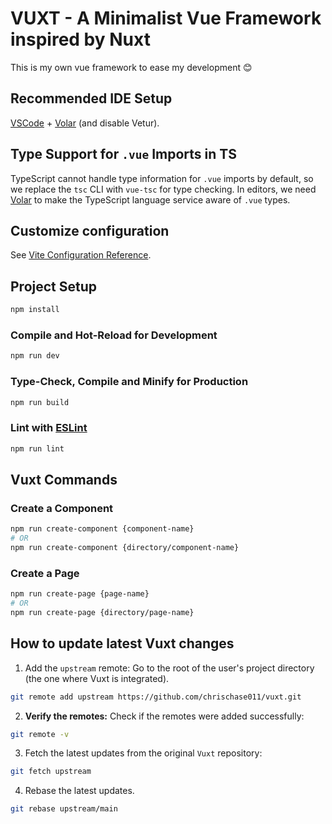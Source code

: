 # VUXT - A Minimalist Vue Framework inspired by Nuxt
This is my own vue framework to ease my development 😊

## Recommended IDE Setup

[VSCode](https://code.visualstudio.com/) + [Volar](https://marketplace.visualstudio.com/items?itemName=Vue.volar) (and disable Vetur).

## Type Support for `.vue` Imports in TS

TypeScript cannot handle type information for `.vue` imports by default, so we replace the `tsc` CLI with `vue-tsc` for type checking. In editors, we need [Volar](https://marketplace.visualstudio.com/items?itemName=Vue.volar) to make the TypeScript language service aware of `.vue` types.

## Customize configuration

See [Vite Configuration Reference](https://vite.dev/config/).

## Project Setup

```sh
npm install
```

### Compile and Hot-Reload for Development

```sh
npm run dev
```

### Type-Check, Compile and Minify for Production

```sh
npm run build
```

### Lint with [ESLint](https://eslint.org/)

```sh
npm run lint
```

## Vuxt Commands

### Create a Component

```sh
npm run create-component {component-name}
# OR
npm run create-component {directory/component-name}
```

### Create a Page

```sh
npm run create-page {page-name}
# OR
npm run create-page {directory/page-name}
```

## How to update latest Vuxt changes

1. Add the `upstream` remote: Go to the root of the user's project directory (the one where Vuxt is integrated).
```sh
git remote add upstream https://github.com/chrischase011/vuxt.git
```

2. __Verify the remotes:__ Check if the remotes were added successfully:
```sh
git remote -v
```

3. Fetch the latest updates from the original `Vuxt` repository:
```sh
git fetch upstream
```

4. Rebase the latest updates.
```sh
git rebase upstream/main
```